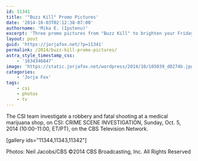 ```yaml
---
id: 11341
title: '"Buzz Kill" Promo Pictures'
date: '2014-10-03T02:12:38-07:00'
authorname: 'Mika E. (Ipstenu)'
excerpt: 'Three promo pictures from "Buzz Kill" to brighten your Friday!'
layout: post
guid: 'https://jorjafox.net/?p=11341'
permalink: /2014/buzz-kill-promo-pictures/
astra_style_timestamp_css:
    - '1634346847'
image: 'https://static.jorjafox.net/wordpress/2014/10/105039_d0274b.jpg'
categories:
    - 'Jorja Fox'
tags:
    - csi
    - photos
    - tv
---
```


The CSI team investigate a robbery and fatal shooting at a medical marijuana shop, on CSI: CRIME SCENE INVESTIGATION, Sunday, Oct. 5, 2014 (10:00-11:00, ET/PT), on the CBS Television Network.

[gallery ids="11344,11343,11342"]

Photos: Neil Jacobs/CBS ©2014 CBS Broadcasting, Inc. All Rights Reserved
